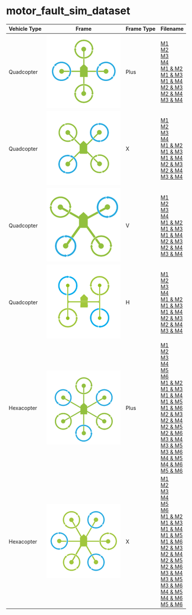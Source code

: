 # motor_fault_sim_dataset

| Vehicle Type | Frame | Frame Type | Filename
| ----------- | ----------- | ----------- | ----------- |
| Quadcopter | <img src="images/quadplus.png" width="200"/> | Plus | [M1](dist/)<br>[M2](dist/)<br>[M3](dist/)<br>[M4](dist/)<br>[M1 & M2](dist/)<br>[M1 & M3](dist/)<br>[M1 & M4](dist/)<br>[M2 & M3](dist/)<br>[M2 & M4](dist/)<br>[M3 & M4](dist/)
| Quadcopter | <img src="images/quadx.png" width="200"/> | X | [M1](dist/)<br>[M2](dist/)<br>[M3](dist/)<br>[M4](dist/)<br>[M1 & M2](dist/)<br>[M1 & M3](dist/)<br>[M1 & M4](dist/)<br>[M2 & M3](dist/)<br>[M2 & M4](dist/)<br>[M3 & M4](dist/)
| Quadcopter | <img src="images/quady.png" width="200"/> | V | [M1](dist/)<br>[M2](dist/)<br>[M3](dist/)<br>[M4](dist/)<br>[M1 & M2](dist/)<br>[M1 & M3](dist/)<br>[M1 & M4](dist/)<br>[M2 & M3](dist/)<br>[M2 & M4](dist/)<br>[M3 & M4](dist/)
| Quadcopter | <img src="images/quadh.png" width="200"/> | H | [M1](dist/)<br>[M2](dist/)<br>[M3](dist/)<br>[M4](dist/)<br>[M1 & M2](dist/)<br>[M1 & M3](dist/)<br>[M1 & M4](dist/)<br>[M2 & M3](dist/)<br>[M2 & M4](dist/)<br>[M3 & M4](dist/)
| Hexacopter | <img src="images/hexaplus.png" width="200"/> | Plus | [M1](dist/)<br>[M2](dist/)<br>[M3](dist/)<br>[M4](dist/)<br>[M5](dist/)<br>[M6](dist/)<br>[M1 & M2](dist/)<br>[M1 & M3](dist/)<br>[M1 & M4](dist/)<br>[M1 & M5](dist/)<br>[M1 & M6](dist/)<br>[M2 & M3](dist/)<br>[M2 & M4](dist/)<br>[M2 & M5](dist/)<br>[M2 & M6](dist/)<br>[M3 & M4](dist/)<br>[M3 & M5](dist/)<br>[M3 & M6](dist/)<br>[M4 & M5](dist/)<br>[M4 & M6](dist/)<br>[M5 & M6](dist/)
| Hexacopter | <img src="images/hexax.png" width="200"/> | X | [M1](dist/)<br>[M2](dist/)<br>[M3](dist/)<br>[M4](dist/)<br>[M5](dist/)<br>[M6](dist/)<br>[M1 & M2](dist/)<br>[M1 & M3](dist/)<br>[M1 & M4](dist/)<br>[M1 & M5](dist/)<br>[M1 & M6](dist/)<br>[M2 & M3](dist/)<br>[M2 & M4](dist/)<br>[M2 & M5](dist/)<br>[M2 & M6](dist/)<br>[M3 & M4](dist/)<br>[M3 & M5](dist/)<br>[M3 & M6](dist/)<br>[M4 & M5](dist/)<br>[M4 & M6](dist/)<br>[M5 & M6](dist/)